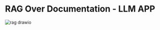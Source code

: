 # RAG Over Documentation - LLM APP

![rag drawio](https://github.com/user-attachments/assets/abd1207b-0ba6-4943-91d7-b56b7c7fd2f5)
